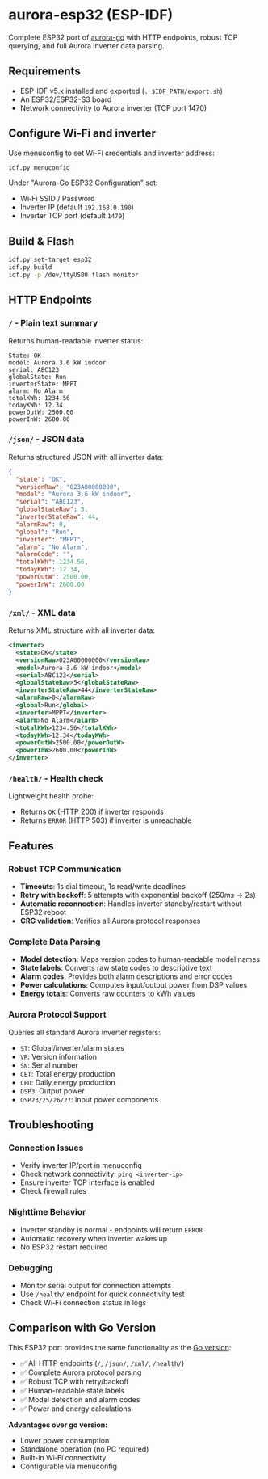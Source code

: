 # aurora-esp32 (ESP-IDF)

Complete ESP32 port of [aurora-go](https://github.com/zabuTNT/aurora-go) with HTTP endpoints, robust TCP querying, and full Aurora inverter data parsing.

## Requirements
- ESP-IDF v5.x installed and exported (`. $IDF_PATH/export.sh`)
- An ESP32/ESP32-S3 board
- Network connectivity to Aurora inverter (TCP port 1470)

## Configure Wi‑Fi and inverter
Use menuconfig to set Wi‑Fi credentials and inverter address:

```bash
idf.py menuconfig
```

Under "Aurora-Go ESP32 Configuration" set:
- Wi‑Fi SSID / Password
- Inverter IP (default `192.168.0.190`)
- Inverter TCP port (default `1470`)

## Build & Flash
```bash
idf.py set-target esp32
idf.py build
idf.py -p /dev/ttyUSB0 flash monitor
```

## HTTP Endpoints

### `/` - Plain text summary
Returns human-readable inverter status:
```
State: OK
model: Aurora 3.6 kW indoor
serial: ABC123
globalState: Run
inverterState: MPPT
alarm: No Alarm
totalKWh: 1234.56
todayKWh: 12.34
powerOutW: 2500.00
powerInW: 2600.00
```

### `/json/` - JSON data
Returns structured JSON with all inverter data:
```json
{
  "state": "OK",
  "versionRaw": "023A00000000",
  "model": "Aurora 3.6 kW indoor",
  "serial": "ABC123",
  "globalStateRaw": 5,
  "inverterStateRaw": 44,
  "alarmRaw": 0,
  "global": "Run",
  "inverter": "MPPT",
  "alarm": "No Alarm",
  "alarmCode": "",
  "totalKWh": 1234.56,
  "todayKWh": 12.34,
  "powerOutW": 2500.00,
  "powerInW": 2600.00
}
```

### `/xml/` - XML data
Returns XML structure with all inverter data:
```xml
<inverter>
  <state>OK</state>
  <versionRaw>023A00000000</versionRaw>
  <model>Aurora 3.6 kW indoor</model>
  <serial>ABC123</serial>
  <globalStateRaw>5</globalStateRaw>
  <inverterStateRaw>44</inverterStateRaw>
  <alarmRaw>0</alarmRaw>
  <global>Run</global>
  <inverter>MPPT</inverter>
  <alarm>No Alarm</alarm>
  <totalKWh>1234.56</totalKWh>
  <todayKWh>12.34</todayKWh>
  <powerOutW>2500.00</powerOutW>
  <powerInW>2600.00</powerInW>
</inverter>
```

### `/health/` - Health check
Lightweight health probe:
- Returns `OK` (HTTP 200) if inverter responds
- Returns `ERROR` (HTTP 503) if inverter is unreachable

## Features

### Robust TCP Communication
- **Timeouts**: 1s dial timeout, 1s read/write deadlines
- **Retry with backoff**: 5 attempts with exponential backoff (250ms → 2s)
- **Automatic reconnection**: Handles inverter standby/restart without ESP32 reboot
- **CRC validation**: Verifies all Aurora protocol responses

### Complete Data Parsing
- **Model detection**: Maps version codes to human-readable model names
- **State labels**: Converts raw state codes to descriptive text
- **Alarm codes**: Provides both alarm descriptions and error codes
- **Power calculations**: Computes input/output power from DSP values
- **Energy totals**: Converts raw counters to kWh values

### Aurora Protocol Support
Queries all standard Aurora inverter registers:
- `ST`: Global/inverter/alarm states
- `VR`: Version information
- `SN`: Serial number
- `CET`: Total energy production
- `CED`: Daily energy production
- `DSP3`: Output power
- `DSP23/25/26/27`: Input power components

## Troubleshooting

### Connection Issues
- Verify inverter IP/port in menuconfig
- Check network connectivity: `ping <inverter-ip>`
- Ensure inverter TCP interface is enabled
- Check firewall rules

### Nighttime Behavior
- Inverter standby is normal - endpoints will return `ERROR`
- Automatic recovery when inverter wakes up
- No ESP32 restart required

### Debugging
- Monitor serial output for connection attempts
- Use `/health/` endpoint for quick connectivity test
- Check Wi‑Fi connection status in logs

## Comparison with Go Version

This ESP32 port provides the same functionality as the [Go version](https://github.com/zabuTNT/aurora-go):
- ✅ All HTTP endpoints (`/`, `/json/`, `/xml/`, `/health/`)
- ✅ Complete Aurora protocol parsing
- ✅ Robust TCP with retry/backoff
- ✅ Human-readable state labels
- ✅ Model detection and alarm codes
- ✅ Power and energy calculations

**Advantages over go version:**
- Lower power consumption
- Standalone operation (no PC required)
- Built-in Wi‑Fi connectivity
- Configurable via menuconfig
